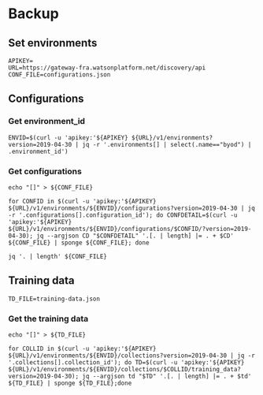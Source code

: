 # Backup

## Set environments

```
APIKEY=
URL=https://gateway-fra.watsonplatform.net/discovery/api
CONF_FILE=configurations.json
```

## Configurations

### Get environment_id

```
ENVID=$(curl -u 'apikey:'${APIKEY} ${URL}/v1/environments?version=2019-04-30 | jq -r '.environments[] | select(.name=="byod") | .environment_id')
```

### Get configurations

```
echo "[]" > ${CONF_FILE}
```

```
for CONFID in $(curl -u 'apikey:'${APIKEY} ${URL}/v1/environments/${ENVID}/configurations?version=2019-04-30 | jq -r '.configurations[].configuration_id'); do CONFDETAIL=$(curl -u 'apikey:'${APIKEY} ${URL}/v1/environments/${ENVID}/configurations/$CONFID/?version=2019-04-30); jq --argjson CD "$CONFDETAIL" '.[. | length] |= . + $CD' ${CONF_FILE} | sponge ${CONF_FILE}; done
```

```
jq '. | length' ${CONF_FILE}
```

## Training data

```
TD_FILE=training-data.json
```

### Get the training data

```
echo "[]" > ${TD_FILE}
```

```
for COLLID in $(curl -u 'apikey:'${APIKEY} ${URL}/v1/environments/${ENVID}/collections?version=2019-04-30 | jq -r '.collections[].collection_id'); do TD=$(curl -u 'apikey:'${APIKEY} ${URL}/v1/environments/${ENVID}/collections/$COLLID/training_data?version=2019-04-30); jq --argjson td "$TD" '.[. | length] |= . + $td' ${TD_FILE} | sponge ${TD_FILE};done
```
